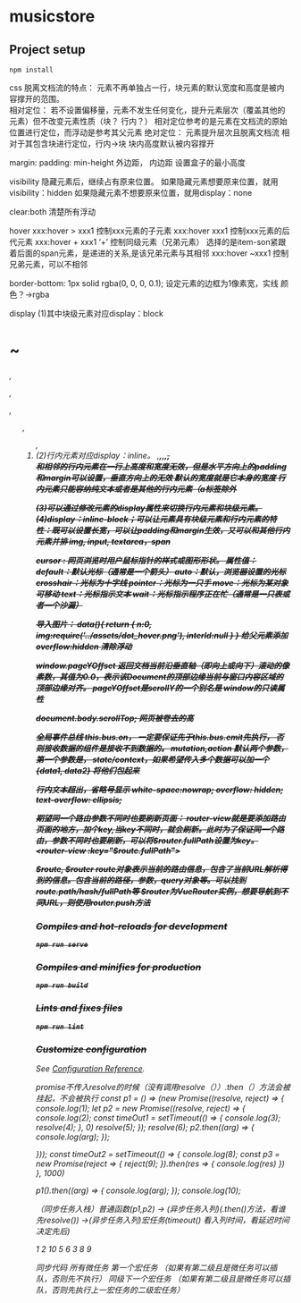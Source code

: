 # musicstore

## Project setup
```
npm install
```
css
脱离文档流的特点：
元素不再单独占一行，块元素的默认宽度和高度是被内容撑开的范围。  
相对定位：
若不设置偏移量，元素不发生任何变化，提升元素层次（覆盖其他的元素）但不改变元素性质（块？ 行内？）
相对定位参考的是元素在文档流的原始位置进行定位，而浮动是参考其父元素
绝对定位：
元素提升层次且脱离文档流
相对于其包含块进行定位，行内->块  块内高度默认被内容撑开

margin:  padding:  min-height
外边距，  内边距    设置盒子的最小高度

visibility
隐藏元素后，继续占有原来位置。
如果隐藏元素想要原来位置，就用visibility：hidden
如果隐藏元素不想要原来位置，就用display：none

clear:both
清楚所有浮动

hover
xxx:hover > xxx1      控制xxx元素的子元素
xxx:hover xxx1        控制xxx元素的后代元素
xxx:hover + xxx1      ‘+’ 控制同级元素（兄弟元素）
选择的是item-son紧跟着后面的span元素，是递进的关系,是该兄弟元素与其相邻
xxx:hover ~xxx1       控制兄弟元素，可以不相邻

border-bottom: 1px solid rgba(0, 0, 0, 0.1);
设定元素的边框为1像素宽，实线 颜色？->rgba

display 
(1)其中块级元素对应display：block   <h1>~<h6>,<p>,<div>,<ul>,<ol>,<li>
(2)行内元素对应display：inline。    <a>,<strong>,<b>,<em>,<del>,<span>         
                                                                        和相邻的行内元素在一行上高度和宽度无效，但是水平方向上的padding和margin可以设置，垂直方向上的无效
                                                                        默认的宽度就是它本身的宽度
                                                                        行内元素只能容纳纯文本或者是其他的行内元素（a标签除外

(3)可以通过修改元素的display属性来切换行内元素和块级元素。
(4)display：inline-block；可以让元素具有块级元素和行内元素的特性：既可以设置长宽，可以让padding和margin生效，又可以和其他行内元素并排
                                   img, input, textarea，span

cursor : 
网页浏览时用户鼠标指针的样式或图形形状。
属性值：
default：默认光标（通常是一个箭头）
auto：默认，浏览器设置的光标
crosshair：光标为十字线
pointer：光标为一只手
move：光标为某对象可移动
text：光标指示文本
wait：光标指示程序正在忙（通常是一只表或者一个沙漏）

导入图片：
 data(){
        return {
            n:0,
            img:require('../assets/dot_hover.png'),
            interId:null
        }
 }
 给父元素添加
 overflow:hidden
 清除浮动

window.pageYOffset 
返回文档当前沿垂直轴（即向上或向下）滚动的像素数，其值为0.0，表示该Document的顶部边缘当前与窗口内容区域的顶部边缘对齐。 pageYOffset是scrollY的一个别名是 window的只读属性

document.body.scrollTop;
网页被卷去的高

全局事件总线
this.$bus.$on， 一定要保证先于this.$bus.$emit先执行， 否则接收数据的组件是接收不到数据的。
mutation,action 默认两个参数，第一个参数是， state/context，如果希望传入多个数据可以加一个{data1, data2} 将他们包起来

行内文本超出，省略号显示
white-space:nowrap; 
overflow: hidden;
text-overflow: ellipsis;

期望同一个路由参数不同时也要刷新页面：
router-view就是要添加路由页面的地方，加个key,当key不同时，就会刷新。此时为了保证同一个路由，参数不同时也要刷新，可以将$router.fullPath设置为key。
<router-view :key="$route.fullPath"></router-view>

$route, $router
$route对象表示当前的路由信息，包含了当前 URL 解析得到的信息。包含当前的路径，参数，query对象等。可以找到$route.path/hash/fullPath等
$router为VueRouter实例，想要导航到不同URL，则使用router.push方法


### Compiles and hot-reloads for development
```
npm run serve
```

### Compiles and minifies for production
```
npm run build
```

### Lints and fixes files
```
npm run lint
```

### Customize configuration
See [Configuration Reference](https://cli.vuejs.org/config/).

promise不传入resolve的时候（没有调用resolve（））.then（）方法会被挂起，不会被执行
const p1 = () => (new Promise((resolve, reject) => {
 console.log(1);
 let p2 = new Promise((resolve, reject) => {
  console.log(2);
  const timeOut1 = setTimeout(() => {
   console.log(3);
   resolve(4);
  }, 0)
  resolve(5);
 });
 resolve(6);
 p2.then((arg) => {
  console.log(arg);
 });
 
}));
const timeOut2 = setTimeout(() => {
 console.log(8);
 const p3 = new Promise(reject => {
  reject(9);
 }).then(res => {
  console.log(res)
 })
}, 1000)
 

p1().then((arg) => {
 console.log(arg);
});
console.log(10);

（同步任务入栈）普通函数(p1,p2) -> (异步任务入列)(.then()方法，看谁先resolve()) ->(异步任务入列)宏任务(timeout()  看入列时间，看延迟时间决定先后)

1 2 10 5 6 3 8 9


同步代码
所有微任务
第一个宏任务
（如果有第二级且是微任务可以插队，否则先不执行）
同级下一个宏任务
（如果有第二级且是微任务可以插队，否则先执行上一宏任务的二级宏任务）